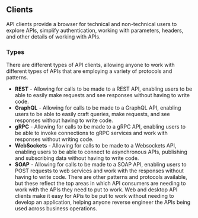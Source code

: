 ## Clients 
API clients provide a browser for technical and non-technical users to explore APIs, simplify authentication, working with parameters, headers, and other details of working with APIs. 

### Types 
There are different types of API clients, allowing anyone to work with different types of APIs that are employing a variety of protocols and patterns. 

- **REST** - Allowing for calls to be made to a REST API, enabling users to be able to easily make requests and see responses without having to write code. 
- **GraphQL** - Allowing for calls to be made to a GraphQL API, enabling users to be able to easily craft queries, make requests, and see responses without having to write code. 
- **gRPC** - Allowing for calls to be made to a gRPC API, enabling users to be able to invoke connections to gRPC services and work with responses without writing code. 
- **WebSockets** - Allowing for calls to be made to a Websockets API, enabling users to be able to connect to asynchronous APIs, publishing and subscribing data without having to write code. 
- **SOAP** - Allowing for calls to be made to a SOAP API, enabling users to POST requests to web services and work with the responses without having to write code. 
There are other patterns and protocols available, but these reflect the top areas in which API consumers are needing to work with the APIs they need to put to work. 
Web and desktop API clients make it easy for APis to be put to work without needing to develop an application, helping anyone reverse engineer the APIs being used across business operations. 
